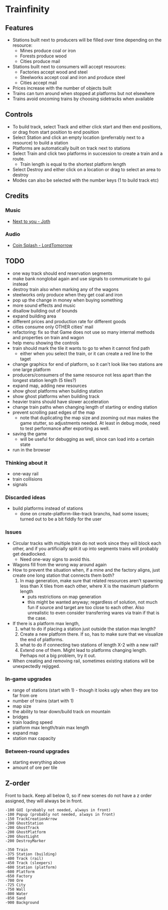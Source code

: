 # Trainfinity

## Features
- Stations built next to producers will be filled over time depending on the resource:
	- Mines produce coal or iron
	- Forests produce wood
	- Cities produce mail
- Stations built next to consumers will accept resources:
	- Factories accept wood and steel
	- Steelworks accept coal and iron and produce steel
	- Cities accept mail
- Prices increase with the number of objects built
- Trains can turn around when stopped at platforms but not elsewhere
- Trains avoid oncoming trains by choosing sidetracks when available

## Controls
- To build track, select Track and either click start and then end positions, or drag from start
  position to end position
- Select Station and click an empty location (preferrably next to a resource) to build a station
- Platforms are automatically built on track next to stations
- Select Train and click two platforms in succession to create a train and a route.
  - Train length is equal to the shortest platform length
- Select Destroy and either click on a location or drag to select an area to destroy
- Modes can also be selected with the number keys (1 to build track etc)

## Credits

### Music

- [Next to you - Joth](https://opengameart.org/content/next-to-you)

### Audio

- [Coin Splash - LordTomorrow](https://opengameart.org/content/coin-splash)

## TODO

- one way track should end reservation segments
- make bank nonglobal again and use signals to communicate to gui instead
- destroy train also when marking any of the wagons
- steelworks only produce when they get coal and iron
- pop up the change in money when buying something
- more sound effects and music
- disallow building out of bounds
- expand building area
- different prices and production rate for different goods
- cities consume only OTHER cities' mail
- refactoring: fix so that Game does not use so many internal methods and properties on 
  train and wagon
- help menu showing the controls
- train should mark the tile it wants to go to when it cannot find path
  - either when you select the train, or it can create a red line to the taget
- change graphics for end of platform, so it can't look like two stations are one
  large platform
- producers/consumers of the same resource not less apart than the longest station length (5 tiles?)
- expand map, adding new resources
- show ghost platforms when building station
- show ghost platforms when building track
- heavier trains should have slower acceleration
- change train paths when changing length of starting or ending station
- prevent scrolling past edges of the map
  - note that duplicating the map size and zooming out max makes the game stutter, so adjustments needed. 
	At least in debug mode, need to test performance after exporting as well.
- saving the game
  - will be useful for debugging as well, since can load into a certain state
- run in the browser

### Thinking about it

- one-way rail
- train collisions
- signals

### Discarded ideas

- build platforms instead of stations
  - done on create-platform-like-track branchs, had some issues; 
	turned out to be a bit fiddly for the user

### Issues

- Circular tracks with multiple train do not work since they will block each other,
  and if you artificially split it up into segments trains will probably get deadlocked.
  - Need one-way signs to avoid this.
- Wagons fill from the wrong way around again
- How to prevent the situation when, if a mine and the factory aligns, just create one
  long station that connects them both?
	1. In map generation, make sure that related resources aren't spawning less than X
	   tiles from each other, where X is the maximum platform length
	   - puts restrictions on map generation
	   + this might be wanted anyway; regardless of solution, not much fun if source
		 and target are too close to each other. Also unrealistic to even consider
		 transferring wares via train if that is the case.
- If there is a platform max length, 
  1. what to do if placing a station just outside the station max length?
	1. Create a new platform there. If so, has to make sure that we visualize the end
	   of platforms.
  2. what to do if connecting two stations of length X-2 with a new rail?
	1. Extend one of them. Might lead to platforms changing length. Perhaps not a big
	   problem, try it out.
- When creating and removing rail, sometimes existing stations will be unexpectedly 
  rejigged.

### In-game upgrades
- range of stations (start with 1) - though it looks ugly when they are too far from ore
- number of trains (start with 1)
- map size
- the ability to tear down/build track on mountain
- bridges
- train loading speed
- platform max length/train max length
- expand map
- station max capacity

### Between-round upgrades
- starting everything above
- amount of ore per tile

## Z-order

Front to back. Keep all below 0, so if new scenes do not have a z order assigned,
they will always be in front.

	-100 GUI (probably not needed, always in front)
	-100 Popup (probably not needed, always in front)
	-150 TrackCreationArrow
	-200 GhostStation
	-200 GhostTrack
	-200 GhostPlatform
	-200 GhostLight
	-200 DestroyMarker

	-350 Train
	-375 Station (building)
	-400 Track (rail)
	-450 Track (sleepers)
	-600 Station (platform)
	-600 Platform
	-650 Factory
	-700 Ore
	-725 City
	-750 Wall
	-800 Water
	-850 Sand
	-900 Background
